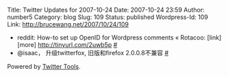 Title: Twitter Updates for 2007-10-24
Date: 2007-10-24 23:59
Author: number5
Category: blog
Slug: 109
Status: published
Wordpress-Id: 109
Link: http://brucewang.net/2007/10/24/109

-   reddit: How-to set up OpenID for Wordpress comments « Rotacoo:
    [link][more] <http://tinyurl.com/2uwb5p>
    [\#](http://twitter.com/number5/statuses/360189432)
-   @isaac， 升级twitterfox, 旧版和firefox 2.0.0.8不兼容
    [\#](http://twitter.com/number5/statuses/360220912)

Powered by [Twitter Tools](http://alexking.org/projects/wordpress).
